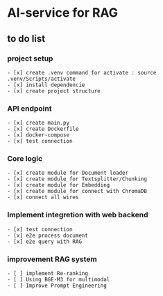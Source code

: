 # AI-service for RAG
## to do list
### project setup
    - [x] create .venv command for activate : source .venv/Scripts/activate
    - [x] install dependencie
    - [x] create project structure
### API endpoint
    - [x] create main.py
    - [x] create Dockerfile
    - [x] docker-compose
    - [x] test connection 
### Core logic
    - [x] create module for Document loader
    - [x] create module for Textsplitter/Chunking
    - [x] create module for Embedding
    - [x] create module for connect with ChromaDB
    - [x] connect all wires
### Implement integretion with web backend
    - [x] test connection
    - [x] e2e process document
    - [x] e2e query with RAG
### improvement RAG system
    - [ ] implement Re-ranking
    - [ ] Using BGE-M3 for multimodal  
    - [ ] Improve Prompt Engineering